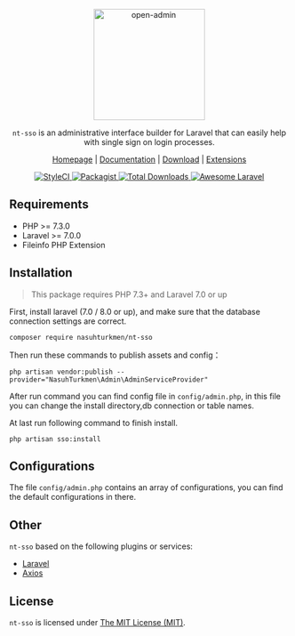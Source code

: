 <p align="center">
<a href="https://nasuhturkmen.com/">
<img src="https://open-admin.org/gfx/logo.png" alt="open-admin" style="height:200px;background:transparent;">
</a>
</p>

<p align="center"><code>nt-sso</code> is an administrative interface builder for Laravel that can easily help with single sign on login processes.</p>

<p align="center">
<a href="https://nasuhturkmen.com">Homepage</a> |
<a href="https://nasuhturkmen.com/packages/nt-sso/docs/">Documentation</a> |
<a href="https://github.com/nasuhturkmen/nt-sso">Download</a> |
<a href="https://github.com/nasuhturkmen?tab=repositories">Extensions</a>
</p>

<p align="center">
    <a href="https://styleci.io/repos/365864806">
        <img src="https://styleci.io/repos/365864806/shield" alt="StyleCI">
    </a>
    <a href="https://packagist.org/packages/nasuhturkmen/nt-sso">
        <img src="https://img.shields.io/github/license/open-admin-org/open-admin.svg?style=flat-square&color=brightgreen" alt="Packagist">
    </a>
    <a href="https://packagist.org/packages/nasuhturkmen/nt-sso">
        <img src="https://img.shields.io/packagist/dt/open-admin-org/open-admin.svg?style=flat-square" alt="Total Downloads">
    </a>
    <a href="https://github.com/nasuhturkmen/nt-sso">
        <img src="https://img.shields.io/badge/Awesome-Laravel-brightgreen.svg?style=flat-square" alt="Awesome Laravel">
    </a>
</div>

Requirements
------------
 - PHP >= 7.3.0
 - Laravel >= 7.0.0
 - Fileinfo PHP Extension

Installation
------------

> This package requires PHP 7.3+ and Laravel 7.0 or up

First, install laravel (7.0 / 8.0 or up), and make sure that the database connection settings are correct.

```
composer require nasuhturkmen/nt-sso
```

Then run these commands to publish assets and config：

```
php artisan vendor:publish --provider="NasuhTurkmen\Admin\AdminServiceProvider"
```
After run command you can find config file in `config/admin.php`, in this file you can change the install directory,db connection or table names.

At last run following command to finish install.
```
php artisan sso:install
```

Configurations
------------
The file `config/admin.php` contains an array of configurations, you can find the default configurations in there.


Other
------------
`nt-sso` based on the following plugins or services:

+ [Laravel](https://laravel.com/)
+ [Axios](https://github.com/axios/axios)

License
------------
`nt-sso` is licensed under [The MIT License (MIT)](LICENSE).
